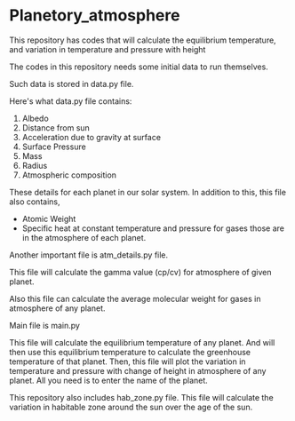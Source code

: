# Planetory_atmosphere
This repository has codes that will calculate the equilibrium temperature, and variation in temperature and pressure with height

The codes in this repository needs some initial data to run themselves.

Such data is stored in data.py file.

Here's what data.py file contains:
1) Albedo
2) Distance from sun
3) Acceleration due to gravity at surface
4) Surface Pressure
5) Mass
6) Radius
7) Atmospheric composition

These details for each planet in our solar system. In addition to this, this file also contains,
- Atomic Weight
- Specific heat at constant temperature and pressure
for gases those are in the atmosphere of each planet.

Another important file is atm_details.py file.

This file will calculate the gamma value (cp/cv) for atmosphere of given planet.

Also this file can calculate the average molecular weight for gases in atmosphere of any planet.

Main file is main.py

This file will calculate the equilibrium temperature of any planet. And will then use this equilibrium temperature to calculate the greenhouse temperature of that planet. Then, this file will plot the variation in temperature and pressure with change of height in atmosphere of any planet. All you need is to enter the name of the planet.

This repository also includes hab_zone.py file. This file will calculate the variation in habitable zone around the sun over the age of the sun.
